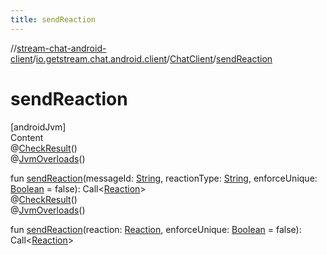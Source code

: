 ```yaml
---
title: sendReaction
---
```

//[stream-chat-android-client](../../../index.md)/[io.getstream.chat.android.client](../index.md)/[ChatClient](index.md)/[sendReaction](sendReaction.md)



# sendReaction  
[androidJvm]  
Content  
@[CheckResult](https://developer.android.com/reference/kotlin/androidx/annotation/CheckResult.html)()  
@[JvmOverloads](https://kotlinlang.org/api/latest/jvm/stdlib/kotlin.jvm/-jvm-overloads/index.html)()  
  
fun [sendReaction](sendReaction.md)(messageId: [String](https://kotlinlang.org/api/latest/jvm/stdlib/kotlin/-string/index.html), reactionType: [String](https://kotlinlang.org/api/latest/jvm/stdlib/kotlin/-string/index.html), enforceUnique: [Boolean](https://kotlinlang.org/api/latest/jvm/stdlib/kotlin/-boolean/index.html) = false): Call&lt;[Reaction](../../io.getstream.chat.android.client.models/Reaction/index.md)&gt;  
@[CheckResult](https://developer.android.com/reference/kotlin/androidx/annotation/CheckResult.html)()  
@[JvmOverloads](https://kotlinlang.org/api/latest/jvm/stdlib/kotlin.jvm/-jvm-overloads/index.html)()  
  
fun [sendReaction](sendReaction.md)(reaction: [Reaction](../../io.getstream.chat.android.client.models/Reaction/index.md), enforceUnique: [Boolean](https://kotlinlang.org/api/latest/jvm/stdlib/kotlin/-boolean/index.html) = false): Call&lt;[Reaction](../../io.getstream.chat.android.client.models/Reaction/index.md)&gt;  



